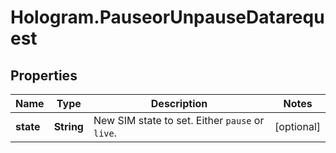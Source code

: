 # Hologram.PauseorUnpauseDatarequest

## Properties
Name | Type | Description | Notes
------------ | ------------- | ------------- | -------------
**state** | **String** | New SIM state to set. Either `pause` or `live`. | [optional] 



